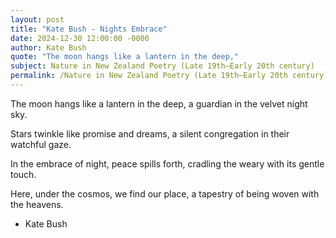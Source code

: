 ```yaml
---
layout: post
title: "Kate Bush - Nights Embrace"
date: 2024-12-30 12:00:00 -0000
author: Kate Bush
quote: "The moon hangs like a lantern in the deep,"
subject: Nature in New Zealand Poetry (Late 19th–Early 20th century)
permalink: /Nature in New Zealand Poetry (Late 19th–Early 20th century)/Kate Bush/Kate Bush - Nights Embrace
---
```


The moon hangs like a lantern in the deep,
a guardian in the velvet night sky.

Stars twinkle like promise and dreams,
a silent congregation in their watchful gaze.

In the embrace of night, peace spills forth,
cradling the weary with its gentle touch.

Here, under the cosmos, we find our place,
a tapestry of being woven with the heavens.

- Kate Bush

